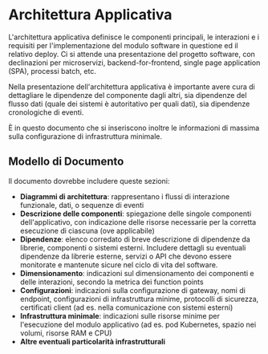 # Architettura Applicativa

L'architettura applicativa definisce le componenti principali, le interazioni e i requisiti per l'implementazione del modulo software in questione ed il relativo deploy. Ci si attende una presentazione del progetto software, con declinazioni per microservizi, backend-for-frontend, single page application (SPA), processi batch, etc.

Nella presentazione dell'architettura applicativa è importante avere cura di dettagliare le dipendenze del componente dagli altri, sia dipendenze del flusso dati (quale dei sistemi è autoritativo per quali dati), sia dipendenze cronologiche di eventi.

È in questo documento che si inseriscono inoltre le informazioni di massima sulla configurazione di infrastruttura minimale.

## Modello di Documento

Il documento dovrebbe includere queste sezioni:

* **Diagrammi di architettura**: rappresentano i flussi di interazione funzionale, dati, o sequenze di eventi
* **Descrizione delle componenti**: spiegazione delle singole componenti dell'applicativo, con indicazione delle risorse necessarie per la corretta esecuzione di ciascuna (ove applicabile)
* **Dipendenze**: elenco corredato di breve descrizione di dipendenze da librerie, componenti o sistemi esterni. Includere dettagli su eventuali dipendenze da librerie esterne, servizi o API che devono essere monitorate e mantenute sicure nel ciclo di vita del software.
* **Dimensionamento**: indicazioni sul dimensionamento dei componenti e delle interazioni, secondo la metrica dei function points
* **Configurazioni**: indicazioni sulla configurazione di gateway, nomi di endpoint, configurazioni di infrastruttura minime, protocolli di sicurezza, certificati client (ad es. nella comunicazione con sistemi esterni)
* **Infrastruttura minimale**: indicazioni sulle risorse minime per l'esecuzione del modulo applicativo (ad es. pod Kubernetes, spazio nei volumi, risorse RAM e CPU)
* **Altre eventuali particolarità infrastrutturali**
